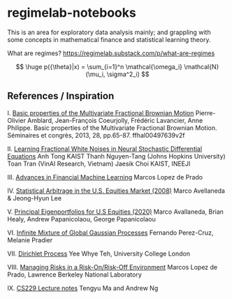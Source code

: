 # regimelab-notebooks

This is an area for exploratory data analysis mainly; and grappling with some concepts in mathematical finance and statistical learning theory. 

What are regimes?
https://regimelab.substack.com/p/what-are-regimes

$$
\huge p({\theta}|x) = \sum_{i=1}^n \mathcal{\omega_i} \mathcal{N}(\mu_i, \sigma^2_i)
$$

References / Inspiration
------------------------

I. [Basic properties of the Multivariate Fractional Brownian Motion](https://hal.science/hal-00497639/document)
Pierre-Olivier Amblard, Jean-François Coeurjolly, Frédéric Lavancier, Anne Philippe. Basic properties
of the Multivariate Fractional Brownian Motion. Séminaires et congrès, 2013, 28, pp.65-87. ffhal00497639v2f

II. [Learning Fractional White Noises in Neural Stochastic Differential Equations](https://openreview.net/pdf?id=lTZBRxm2q5)
Anh Tong KAIST
Thanh Nguyen-Tang (Johns Hopkins University)
Toan Tran (VinAI Research, Vietnam)
Jaesik Choi KAIST, INEEJI

III. [Advances in Financial Machine Learning](https://www.wiley.com/en-us/Advances+in+Financial+Machine+Learning-p-9781119482086)
Marcos Lopez de Prado 

IV. [Statistical Arbitrage in the U.S. Equities Market (2008)](https://math.nyu.edu/~avellane/AvellanedaLeeStatArb20090616.pdf)
Marco Avellaneda & Jeong-Hyun Lee

V. [Principal Eigenportfolios for U.S Equities (2020)](https://papers.ssrn.com/sol3/papers.cfm?abstract_id=3738769)
Marco Avallaneda, Brian Healy, Andrew Papanicolaou, George Papanicolaou

VI. [Infinite Mixture of Global Gaussian Processes](https://www.bell-labs.com/institute/publications/itd-15-55873g/#gref)
Fernando Perez-Cruz, Melanie Pradier

VII. [Dirichlet Process](https://www.gatsby.ucl.ac.uk/~ywteh/research/npbayes/dp.pdf)
Yee Whye Teh, University College London

VIII. [Managing Risks in a Risk-On/Risk-Off Environment](https://papers.ssrn.com/sol3/papers.cfm?abstract_id=2150877)
Marcos Lopez de Prado, Lawrence Berkeley National Laboratory

IX. [CS229 Lecture notes](http://cs229.stanford.edu/notes2020spring/cs229-notes8.pdf)
Tengyu Ma and Andrew Ng

